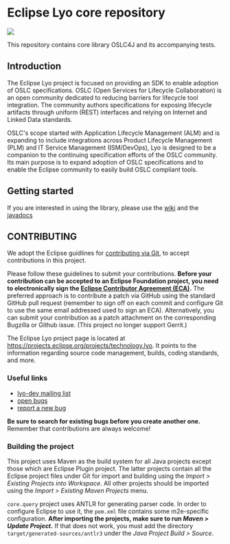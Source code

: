 # Eclipse Lyo core repository

[![](https://img.shields.io/jenkins/s/https/ci.eclipse.org/lyo/job/lyo-core-master.svg)](https://ci.eclipse.org/lyo/job/lyo-core-master/)

This repository contains core library OSLC4J and its accompanying tests.

## Introduction

The Eclipse Lyo project is focused on providing an SDK to enable adoption of OSLC specifications. OSLC (Open Services for Lifecycle Collaboration) is an open community dedicated to reducing barriers for lifecycle tool integration. The community authors specifications for exposing lifecycle artifacts through uniform (REST) interfaces and relying on Internet and Linked Data standards.

OSLC's scope started with Application Lifecycle Management (ALM) and is expanding to include integrations across Product Lifecycle Management (PLM) and IT Service Management (ISM/DevOps), Lyo is designed to be a companion to the continuing specification efforts of the OSLC community. Its main purpose is to expand adoption of OSLC specifications and to enable the Eclipse community to easily build OSLC compliant tools.

## Getting started

If you are interested in using the library, please use the [wiki](https://wiki.eclipse.org/Lyo) and the [javadocs](http://download.eclipse.org/lyo/docs/core/2.4.0/overview-summary.html)

## CONTRIBUTING

We adopt the Eclipse guidlines for [contributing via Git](https://wiki.eclipse.org/Development_Resources/Contributing_via_Git), to accept contributions in this project.

Please follow these guidelines to submit your contributions. **Before your contribution can be accepted to an Eclipse Foundation project, you need to electronically sign the [Eclipse Contributor Agreement (ECA)](https://eclipse.org/legal/ECA.php).**
The preferred approach is to contribute a patch via GitHub using the standard GitHub pull request (remember to sign off on each commit and configure Git to use the same email addressed used to sign an ECA). 
Alternatively, you can submit your contribution as a patch attachment on the corresponding Bugzilla or Github issue. 
(This project no longer support Gerrit.)

The Eclipse Lyo project page is located at https://projects.eclipse.org/projects/technology.lyo. It points to the information regarding source code management, builds, coding standards, and more.

### Useful links

* [lyo-dev mailing list](https://dev.eclipse.org/mailman/listinfo/lyo-dev)
* [open bugs](https://bugs.eclipse.org/bugs/buglist.cgi?product=Lyo)
* [report a new bug](https://bugs.eclipse.org/bugs/enter_bug.cgi?product=Lyo)

**Be sure to search for existing bugs before you create another one.** Remember that contributions are always welcome!

### Building the project

This project uses Maven as the build system for all Java projects except those which are Eclipse Plugin project. The latter projects contain all the Eclipse project files under Git for import and building using the *Import > Existing Projects into Workspace*. All other projects should be imported using the *Import > Existing Maven Projects* menu.

`core.query` project uses ANTLR for generating parser code. In order to configure Eclipse to use it, the `pom.xml` file contains some m2e-specific configuration. **After importing the projects, make sure to run *Maven > Update Project*.** If that does not work, you must add the directory `target/generated-sources/antlr3` under the *Java Project Build > Source*.
